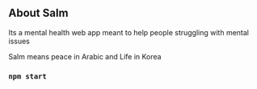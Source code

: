 



## About Salm

Its a mental health web app meant to help people struggling with mental issues

Salm means peace in Arabic and Life in Korea

### `npm start`

